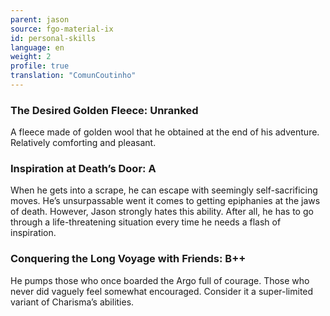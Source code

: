 ```yaml
---
parent: jason
source: fgo-material-ix
id: personal-skills
language: en
weight: 2
profile: true
translation: "ComunCoutinho"
---
```


### The Desired Golden Fleece: Unranked

A fleece made of golden wool that he obtained at the end of his adventure. Relatively comforting and pleasant.

### Inspiration at Death’s Door: A

When he gets into a scrape, he can escape with seemingly self-sacrificing moves.
He’s unsurpassable went it comes to getting epiphanies at the jaws of death.
However, Jason strongly hates this ability.
After all, he has to go through a life-threatening situation every time he needs a flash of inspiration.

### Conquering the Long Voyage with Friends: B++

He pumps those who once boarded the Argo full of courage.
Those who never did vaguely feel somewhat encouraged.
Consider it a super-limited variant of Charisma’s abilities.
